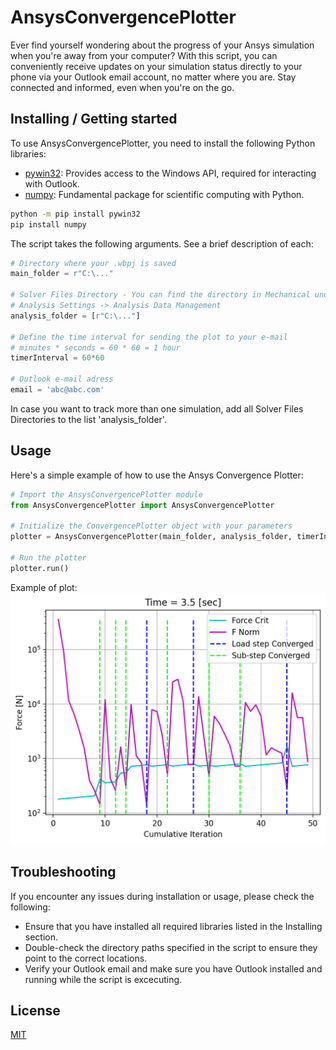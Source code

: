 # AnsysConvergencePlotter

Ever find yourself wondering about the progress of your Ansys simulation when you're away from your computer? With this script, you can conveniently receive updates on your simulation status directly to your phone via your Outlook email account, no matter where you are. Stay connected and informed, even when you're on the go.


## Installing / Getting started


To use AnsysConvergencePlotter, you need to install the following Python libraries:

- [pywin32](https://pypi.org/project/pywin32/): Provides access to the Windows API, required for interacting with Outlook.
- [numpy](https://numpy.org/): Fundamental package for scientific computing with Python.

```bash
python -m pip install pywin32
pip install numpy
```

The script takes the following arguments. See a brief description of each:

```python
# Directory where your .wbpj is saved
main_folder = r"C:\..."

# Solver Files Directory - You can find the directory in Mechanical under: 
# Analysis Settings -> Analysis Data Management
analysis_folder = [r"C:\..."]

# Define the time interval for sending the plot to your e-mail 
# minutes * seconds = 60 * 60 = 1 hour
timerInterval = 60*60 

# Outlook e-mail adress
email = 'abc@abc.com'
```

In case you want to track more than one simulation, add all Solver Files Directories to the list 
'analysis_folder'.

## Usage

Here's a simple example of how to use the Ansys Convergence Plotter:

```python
# Import the AnsysConvergencePlotter module
from AnsysConvergencePlotter import AnsysConvergencePlotter

# Initialize the ConvergencePlotter object with your parameters
plotter = AnsysConvergencePlotter(main_folder, analysis_folder, timerInterval, email)

# Run the plotter
plotter.run()
```

Example of plot:
![Alt text](https://github.com/fAzeOl/AnsysConvergencePlotter/blob/main/Picture/PlotConvForce.png)

## Troubleshooting

If you encounter any issues during installation or usage, please check the following:

* Ensure that you have installed all required libraries listed in the Installing section.
* Double-check the directory paths specified in the script to ensure they point to the correct locations.
* Verify your Outlook email and make sure you have Outlook installed and running while the script is excecuting.

## License

[MIT](https://choosealicense.com/licenses/mit/)
